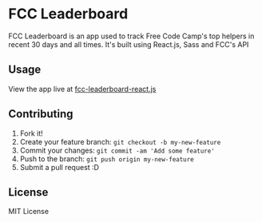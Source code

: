 # FCC Leaderboard

FCC Leaderboard is an app used to track Free Code Camp's top helpers in recent 30 days and all times. It's built using React.js, Sass and FCC's API

## Usage

View the app live at [fcc-leaderboard-react.js](https://billdevcode.github.io/projects/fcc-leaderboard/index.html)

## Contributing

1. Fork it!
2. Create your feature branch: `git checkout -b my-new-feature`
3. Commit your changes: `git commit -am 'Add some feature'`
4. Push to the branch: `git push origin my-new-feature`
5. Submit a pull request :D

## License

MIT License
